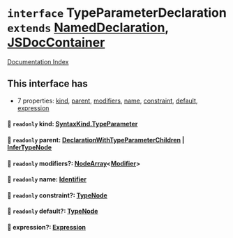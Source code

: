 # `interface` TypeParameterDeclaration `extends` [NamedDeclaration](../private.interface.NamedDeclaration/README.md), [JSDocContainer](../private.interface.JSDocContainer/README.md)

[Documentation Index](../README.md)

## This interface has

- 7 properties:
[kind](#-readonly-kind-syntaxkindtypeparameter),
[parent](#-readonly-parent-declarationwithtypeparameterchildren--infertypenode),
[modifiers](#-readonly-modifiers-nodearraymodifier),
[name](#-readonly-name-identifier),
[constraint](#-readonly-constraint-typenode),
[default](#-readonly-default-typenode),
[expression](#-expression-expression)


#### 📄 `readonly` kind: [SyntaxKind.TypeParameter](../private.enum.SyntaxKind/README.md#typeparameter--168)



#### 📄 `readonly` parent: [DeclarationWithTypeParameterChildren](../private.type.DeclarationWithTypeParameterChildren/README.md) | [InferTypeNode](../private.interface.InferTypeNode/README.md)



#### 📄 `readonly` modifiers?: [NodeArray](../private.interface.NodeArray/README.md)\<[Modifier](../private.type.Modifier/README.md)>



#### 📄 `readonly` name: [Identifier](../private.interface.Identifier/README.md)



#### 📄 `readonly` constraint?: [TypeNode](../private.interface.TypeNode/README.md)



#### 📄 `readonly` default?: [TypeNode](../private.interface.TypeNode/README.md)



#### 📄 expression?: [Expression](../private.interface.Expression/README.md)



